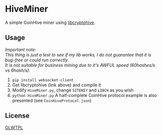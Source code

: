# HiveMiner #
A simple CoinHive miner using [libcryptohive](https://github.com/EZForever/libcryptohive).
  
## Usage ##
*Important note:  
This thing is just a test to see if my lib works, I do not guarantee that it is bug-free or could run correctly.  
It is not suitable for business mining due to it's AWFUL speed (60hashes/s vs 6hash/s).*  
1. `pip install websocket-client`
2. Get libcryptohive (link above) and compile it
3. Modify `HiveMiner.py`, change `SITEKEY` and `LIBCH` as you wish
4. `python HiveMiner.py`
A half-complete CoinHive protocol example is also presented (see `CoinHiveProtocol.json`)
  
## License ##
[GLWTPL](https://github.com/me-shaon/GLWTPL/blob/master/LICENSE)  

